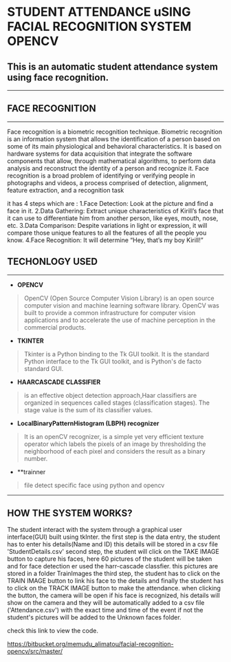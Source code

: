 # STUDENT ATTENDANCE uSING FACIAL RECOGNITION SYSTEM OPENCV

## This is an automatic student attendance system using face recognition.
***

## FACE RECOGNITION 
***

Face recognition is a biometric recognition technique.
Biometric recognition is an information system that allows the identification of a person based on some of its main physiological and behavioral characteristics. It is based on hardware systems for data acquisition that integrate the software components that allow, through mathematical algorithms, to perform data analysis and reconstruct the identity of a person and recognize it.
Face recognition is a broad problem of identifying or verifying people in photographs and videos, a process comprised of detection, alignment, feature extraction, and a recognition task

it has 4 steps which are :
1.Face Detection: Look at the picture and find a face in it.
2.Data Gathering: Extract unique characteristics of Kirill’s face that it can use to differentiate him from another person, like eyes, mouth, nose, etc.
3.Data Comparison: Despite variations in light or expression, it will compare those unique features to all the features of all the people you know.
4.Face Recognition: It will determine “Hey, that’s my boy Kirill!”

## TECHONLOGY USED
***
* **OPENCV**
>OpenCV (Open Source Computer Vision Library) is an open source computer vision and machine learning software library. 
OpenCV was built to provide a common infrastructure for computer vision applications and to accelerate the use of machine perception in the commercial products.

* **TKINTER**
>Tkinter is a Python binding to the Tk GUI toolkit. It is the standard Python interface to the Tk GUI toolkit, and is Python's de facto standard GUI.

* **HAARCASCADE CLASSIFIER**
> is an effective object detection approach,Haar classifiers are organized in sequences called stages (classification stages). The stage value is the sum of its classifier values.

* **LocalBinaryPatternHistogram (LBPH) recognizer**
> It is an openCV recognizer, is a simple yet very efficient texture operator which labels the pixels of an image by thresholding the neighborhood of each pixel and considers the result as a binary number.

* **trainner
>file detect specific face using python and opencv

***
## HOW THE SYSTEM WORKS?


The student interact with the system through a graphical user interface(GUI) built using tkInter.
the first step is the data entry, the student has to enter his details(Name and ID) this details will be stored in a csv file 'StudentDetails.csv'
second step, the student will click on the TAKE IMAGE button to capture his faces, here 60 pictures of the student will be taken and for face detection er used the harr-cascade classfier. this pictures are stored in a folder TrainImages
the third step, the student has to click on the TRAIN IMAGE button to link his face to the details and finally the student has to click on the TRACK IMAGE button to make the attendance.
when clicking the button, the camera will be open if his face is recognized, his details will show on the camera and they will be automatically added to a csv file ('Attendance.csv') with the exact time and time of the event if not the student's pictures will be added to the Unknown faces folder.

check this link to view the code.

https://bitbucket.org/memudu_alimatou/facial-recognition-opencv/src/master/

